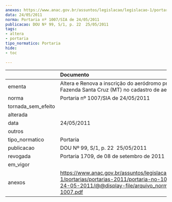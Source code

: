 ```yaml
---
anexos: https://www.anac.gov.br/assuntos/legislacao/legislacao-1/portarias/portarias-2011/portaria-no-1007-sia-de-24-05-2011/@@display-file/arquivo_norma/PA2011-1007.pdf
data: 24/05/2011
norma: Portaria nº 1007/SIA de 24/05/2011
publicacao: DOU Nº 99, S/1, p. 22  25/05/2011
tags:
- altera
- portaria
tipo_normatico: Portaria
hide: 
- toc 
 
---
```


|                    | Documento                                                                                                                                                         |
|:-------------------|:------------------------------------------------------------------------------------------------------------------------------------------------------------------|
| ementa             | Altera e Renova a inscrição do aeródromo privado Fazenda Santa Cruz (MT) no cadastro de aeródromos.                                                               |
| norma              | Portaria nº 1007/SIA de 24/05/2011                                                                                                                                |
| tornada_sem_efeito |                                                                                                                                                                   |
| alterada           |                                                                                                                                                                   |
| data               | 24/05/2011                                                                                                                                                        |
| outros             |                                                                                                                                                                   |
| tipo_normatico     | Portaria                                                                                                                                                          |
| publicacao         | DOU Nº 99, S/1, p. 22  25/05/2011                                                                                                                                 |
| revogada           | Portaria 1709, de 08 de setembro de 2011                                                                                                                          |
| em_vigor           |                                                                                                                                                                   |
| anexos             | https://www.anac.gov.br/assuntos/legislacao/legislacao-1/portarias/portarias-2011/portaria-no-1007-sia-de-24-05-2011/@@display-file/arquivo_norma/PA2011-1007.pdf |